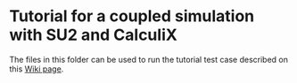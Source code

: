 # Tutorial for a coupled simulation with SU2 and CalculiX

The files in this folder can be used to run the tutorial test case described on this [Wiki page](https://github.com/precice/precice/wiki/FSI-tutorial).

